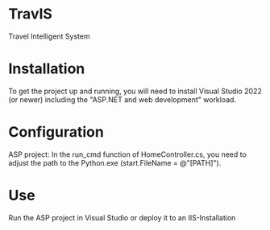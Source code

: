 # TravIS
Travel Intelligent System

# Installation 
To get the project up and running, you will need to install Visual Studio 2022 (or newer) including the "ASP.NET and web development" workload.

# Configuration
ASP project: In the run_cmd function of HomeController.cs, you need to adjust the path to the Python.exe (start.FileName = @"[PATH]").

# Use
Run the ASP project in Visual Studio or deploy it to an IIS-Installation